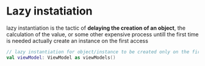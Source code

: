 # Lazy instatiation

lazy instantiation is the tactic of **delaying the creation of an object**, the calculation of the value, or some other expensive process untill the first time is needed
actually create an instance on the first access

```kotlin
// lazy instantiation for object/instance to be created only on the first access
val viewModel: ViewModel as viewModels()
```
